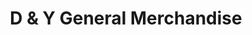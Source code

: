 ---
title: "D & Y General Merchandise"
url: /san-pascual/d-und-y-general-merchandise/
shop: Großhandel
---